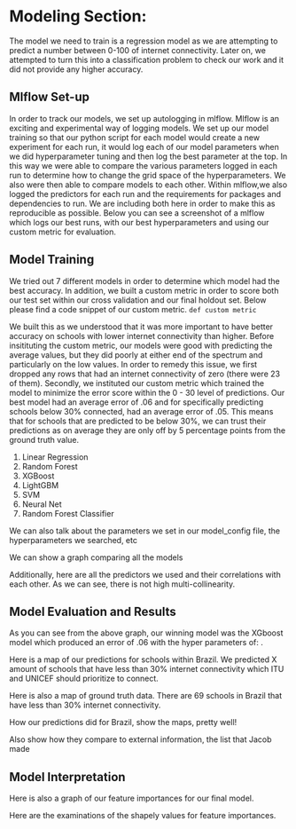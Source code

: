# Modeling Section:

The model we need to train is a regression model as we are attempting to predict a number between 0-100 of internet connectivity. Later on, we attempted to turn this into a classification problem to check our work and it did not provide any higher accuracy. 

## Mlflow Set-up

In order to track our models, we set up autologging in mlflow. Mlflow is an exciting and experimental way of logging models. We set up our model training so that our python script for each model would create a new experiment for each run, it would log each of our model parameters when we did hyperparameter tuning and then log the best parameter at the top. In this way we were able to compare the various parameters logged in each run to determine how to change the grid space of the hyperparameters. We also were then able to compare models to each other. Within mlflow,we also logged the predictors for each run and the requirements for packages and dependencies to run. We are including both here in order to make this as reproducible as possible. Below you can see a screenshot of a mlflow which logs our best runs, with our best hyperparameters and using our custom metric for evaluation.  

## Model Training

We tried out 7 different models in order to determine which model had the best accuracy. In addition, we built a custom metric in order to score both our test set within our cross validation and our final holdout set. Below please find a code snippet of our custom metric.
`def custom metric`

 We built this as we understood that it was more important to have better accuracy on schools with lower internet connectivity than higher. Before insitituting the custom metric, our models were good with predicting the average values, but they did poorly at either end of the spectrum and particularly on the low values. In order to remedy this issue, we first dropped any rows that had an internet connectivity of zero (there were 23 of them). Secondly, we instituted our custom metric which trained the model to minimize the error score within the 0 - 30 level of predictions. Our best model had an average error of .06 and for specifically predicting schools below 30% connected, had an average error of .05. This means that for schools that are predicted to be below 30%, we can trust their predictions as on average they are only off by 5 percentage points from the ground truth value. 

1. Linear Regression
2. Random Forest
2. XGBoost
3. LightGBM
5. SVM
6. Neural Net
7. Random Forest Classifier

We can also talk about the parameters we set in our model_config file, the hyperparameters we searched, etc

We can show a graph comparing all the models

Additionally, here are all the predictors we used and their correlations with each other. As we can see, there is not high multi-collinearity. 

## Model Evaluation and Results 

As you can see from the above graph, our winning model was the XGboost model which produced an error of .06 with the hyper parameters of: . 

Here is a map of our predictions for schools within Brazil. We predicted X amount of schools that have less than 30% internet connectivity which ITU and UNICEF should prioritize to connect. 

Here is also a map of ground truth data. There are 69 schools in Brazil that have less than 30% internet connectivity. 

How our predictions did for Brazil, show the maps, pretty well!

Also show how they compare to external information, the list that Jacob made

## Model Interpretation
Here is also a graph of our feature importances for our final model.

Here are the examinations of the shapely values for feature importances. 

